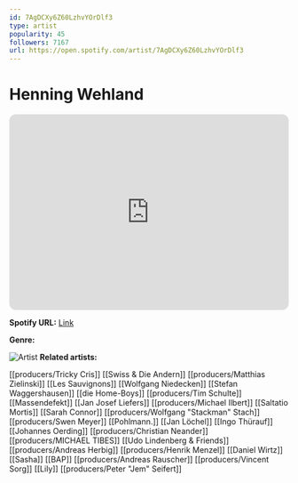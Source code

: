 ```yaml
---
id: 7AgDCXy6Z60LzhvYOrDlf3
type: artist
popularity: 45
followers: 7167
url: https://open.spotify.com/artist/7AgDCXy6Z60LzhvYOrDlf3
---
```

# Henning Wehland

<iframe style="border-radius:12px" src="https://open.spotify.com/embed/artist/7AgDCXy6Z60LzhvYOrDlf3" width="100%" height="352" frameBorder="0" allowfullscreen="" allow="autoplay; clipboard-write; encrypted-media; fullscreen; picture-in-picture" loading="lazy"></iframe>

**Spotify URL:** [Link](https://open.spotify.com/artist/7AgDCXy6Z60LzhvYOrDlf3)

**Genre:** 

![Artist](https://i.scdn.co/image/ab6761610000e5eb45a98cf0546dfbf3dba22038)
**Related artists:**

[[producers/Tricky Cris]]
[[Swiss & Die Andern]]
[[producers/Matthias Zielinski]]
[[Les Sauvignons]]
[[Wolfgang Niedecken]]
[[Stefan Waggershausen]]
[[die Home-Boys]]
[[producers/Tim Schulte]]
[[Massendefekt]]
[[Jan Josef Liefers]]
[[producers/Michael Ilbert]]
[[Saltatio Mortis]]
[[Sarah Connor]]
[[producers/Wolfgang "Stackman" Stach]]
[[producers/Swen Meyer]]
[[Pohlmann.]]
[[Jan Löchel]]
[[Ingo Thürauf]]
[[Johannes Oerding]]
[[producers/Christian Neander]]
[[producers/MICHAEL TIBES]]
[[Udo Lindenberg & Friends]]
[[producers/Andreas Herbig]]
[[producers/Henrik Menzel]]
[[Daniel Wirtz]]
[[Sasha]]
[[BAP]]
[[producers/Andreas Rauscher]]
[[producers/Vincent Sorg]]
[[Lily]]
[[producers/Peter "Jem" Seifert]]
